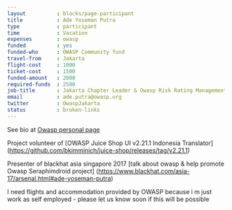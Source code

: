 ```yaml
---
layout          : blocks/page-participant
title           : Ade Yoseman Putra
type            : participant
time            : Vacation
expenses        : owasp
funded          : yes
funded-who      : OWASP Community fund
travel-from     : Jakarta
flight-cost     : 1000
ticket-cost     : 1500
funded-amount   : 2000
required-funds  : 2500
job-title       : Jakarta Chapter Leader & Owasp Risk Rating Management Project Leader
email           : ade.putra@owasp.org
twitter         : OwaspJakarta
status          : broken-links
---
```


See bio at [Owasp personal page](https://www.owasp.org/index.php/Ade_Yoseman_Putra) 

Project volunteer of [OWASP Juice Shop UI v2.21.1 Indonesia Translator] (https://github.com/bkimminich/juice-shop/releases/tag/v2.21.1)

Presenter of blackhat asia singapore 2017 [talk about owasp & help promote Owasp Seraphimdroid project]
(https://www.blackhat.com/asia-17/arsenal.html#ade-yoseman-putra)

I need flights and accommodation provided by OWASP because i m just work as self employed - please let us know soon if this will be possible
